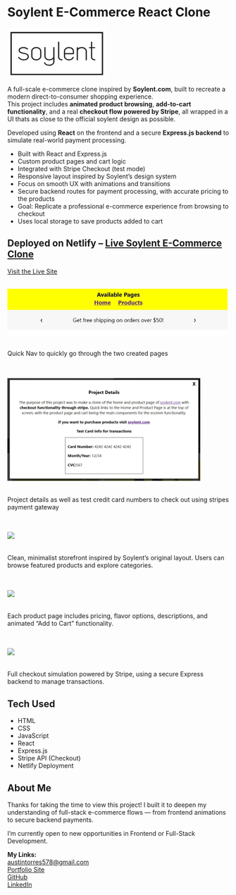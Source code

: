 <h1>Soylent E-Commerce React Clone</h1>

<!-- Banner Image Placeholder -->
<!-- Replace with an image like /public/readMeBanner.png -->
<img src="public/Soylent-Logo.jpg" />

A full-scale e-commerce clone inspired by **Soylent.com**, built to recreate a modern direct-to-consumer shopping experience.  
This project includes **animated product browsing**, **add-to-cart functionality**, and a real **checkout flow powered by Stripe**, all wrapped in a UI thats as close to the official soylent design as possible.

Developed using **React** on the frontend and a secure **Express.js backend** to simulate real-world payment processing.

<ul>
  <li>Built with React and Express.js</li>
  <li>Custom product pages and cart logic</li>
  <li>Integrated with Stripe Checkout (test mode)</li>
  <li>Responsive layout inspired by Soylent’s design system</li>
  <li>Focus on smooth UX with animations and transitions</li>
  <li>Secure backend routes for payment processing, with accurate pricing to the products</li>
  <li>Goal: Replicate a professional e-commerce experience from browsing to checkout</li>
  <li>Uses local storage to save products added to cart</li>
</ul>

<h2>Deployed on Netlify – <a href="https://symphonious-frangipane-463737.netlify.app/">Live Soylent E-Commerce Clone</a></h2>

<a href="https://symphonious-frangipane-463737.netlify.app/">Visit the Live Site</a>
<br><br />
<!-- ========== UI Showcase Section (Add Images Later) ========== -->

<!-- Quick Nav -->
<img src="public/soylent-quick-nav.png" width="500" height="auto" />
<br><br />
<p>Quick Nav to quickly go through the two created pages</p>
<br><br />

<!-- Test Credit Card and project details -->
<img src="public/soylent-test-card.jpeg" width="437.99" height="233.66" />
<br><br />
<p>Project details as well as test credit card numbers to check out using stripes payment gateway</p>
<br><br />

<!-- Homepage Screenshot -->
<img src="public/homepage.png" />
<br><br />
<p>Clean, minimalist storefront inspired by Soylent’s original layout. Users can browse featured products and explore categories.</p>
<br><br />

<!-- Product Page Screenshot -->
<img src="public/product-page.png" />
<br><br />
<p>Each product page includes pricing, flavor options, descriptions, and animated “Add to Cart” functionality.</p>
<br><br />

<!-- Cart & Checkout Screenshot -->
<img src="public/checkout.png" />
<br><br />
<p>Full checkout simulation powered by Stripe, using a secure Express backend to manage transactions.</p>

<!-- ========== TECH SECTION ========== -->
<h2>Tech Used</h2>
<ul>
  <li>HTML</li>
  <li>CSS</li>
  <li>JavaScript</li>
  <li>React</li>
  <li>Express.js</li>
  <li>Stripe API (Checkout)</li>
  <li>Netlify Deployment</li>
</ul>

<!-- ========== ABOUT ME ========== -->
<h2>About Me</h2>
<p>Thanks for taking the time to view this project! I built it to deepen my understanding of full-stack e-commerce flows — from frontend animations to secure backend payments.</p>
<p>I’m currently open to new opportunities in Frontend or Full-Stack Development.</p>

<strong>My Links:</strong><br />
<a href="mailto:austintorres578@gmail.com">austintorres578@gmail.com</a><br />
<a href="https://austintorres578.github.io/Web-dev-portfolio/">Portfolio Site</a><br />
<a href="https://github.com/austintorres578">GitHub</a><br />
<a href="https://www.linkedin.com/in/austin-torres-55696420a/">LinkedIn</a>
